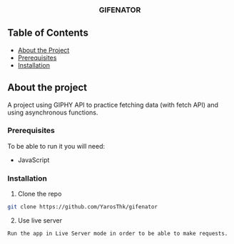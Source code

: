 <h3 align="center">GIFENATOR</h3>

<!-- TABLE OF CONTENTS -->
## Table of Contents

* [About the Project](#about-the-project)
* [Prerequisites](#prerequisites)
* [Installation](#installation)


## About the project
A project using GIPHY API to practice fetching data (with fetch API) and using asynchronous functions.

### Prerequisites

To be able to run it you will need:
* JavaScript

### Installation

1. Clone the repo
```sh
git clone https://github.com/YarosThk/gifenator
```
2. Use live server
```sh
Run the app in Live Server mode in order to be able to make requests.
```

